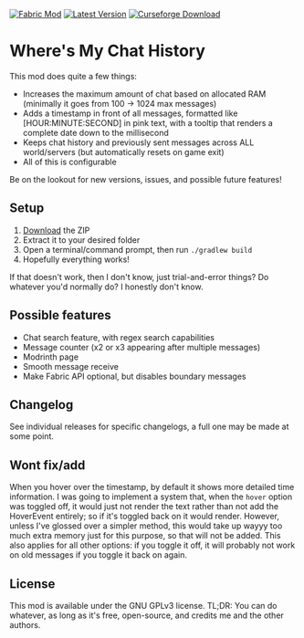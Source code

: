 [![Fabric Mod](https://img.shields.io/badge/modloader-fabric-informational)](https://fabricmc.net/use/)
[![Latest Version](https://img.shields.io/badge/version-1.4.4-brightgreen)](https://github.com/Giggitybyte/ServerChatHistory/releases)
[![Curseforge Download](https://bit.ly/33eX25e)](https://www.curseforge.com/minecraft/mc-mods/wmch)
# Where's My Chat History

This mod does quite a few things:
- Increases the maximum amount of chat based on allocated RAM (minimally it goes from 100 -> 1024 max messages)
- Adds a timestamp in front of all messages, formatted like [HOUR:MINUTE:SECOND] in pink text, with a tooltip that renders a complete date down to the millisecond
- Keeps chat history and previously sent messages across ALL world/servers (but automatically resets on game exit)
- All of this is configurable

Be on the lookout for new versions, issues, and possible future features!

## Setup

1. [Download](https://github.com/mrbuilder1961/WheresMyChatHistory/archive/refs/heads/1.18.x.zip) the ZIP
2. Extract it to your desired folder
3. Open a terminal/command prompt, then run `./gradlew build`
4. Hopefully everything works!

If that doesn't work, then I don't know, just trial-and-error things? Do whatever you'd normally do? I honestly don't know.

## Possible features

- Chat search feature, with regex search capabilities
- Message counter (x2 or x3 appearing after multiple messages)
- Modrinth page
- Smooth message receive
- Make Fabric API optional, but disables boundary messages

## Changelog

See individual releases for specific changelogs, a full one may be made at some point.

## Wont fix/add

When you hover over the timestamp, by default it shows more detailed time information.
I was going to implement a system that, when the `hover` option was toggled off, it would just not render
the text rather than not add the HoverEvent entirely; so if it's toggled back on it would render. However,
unless I've glossed over a simpler method, this would take up wayyy too much extra memory just for this purpose, so that will not be added.
This also applies for all other options: if you toggle it off, it will probably not work on old messages if you toggle it back on again.

## License
This mod is available under the GNU GPLv3 license. TL;DR: You can do whatever, as long as it's free, open-source, and credits me and the other authors.

